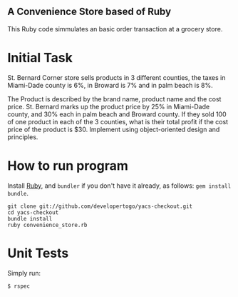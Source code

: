 ## A Convenience Store based of Ruby

This Ruby code simmulates an basic order transaction at a grocery store.

# Initial Task

St. Bernard Corner store sells products in 3 different counties, the taxes in Miami-Dade county is 6%, in Broward is 7% and in palm beach is 8%.

The Product is described by the brand name, product name and the cost price. St. Bernard marks up the product price by 25% in Miami-Dade county, and 30% each in palm beach and Broward county. If they sold 100 of one product in each of the 3 counties, what is their total profit if the cost price of the product is $30. Implement using object-oriented design and principles. 

# How to run program

Install [Ruby](https://www.ruby-lang.org/en/documentation/installation/), and `bundler` if you don't have it already, as follows: `gem install bundle`. 
```
git clone git://github.com/developertogo/yacs-checkout.git
cd yacs-checkout
bundle install
ruby convenience_store.rb
```

# Unit Tests

Simply run:
```
$ rspec
```

